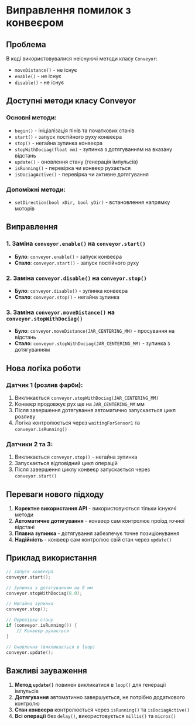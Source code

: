 # Виправлення помилок з конвеєром

## Проблема
В коді використовувалися неіснуючі методи класу `Conveyor`:
- `moveDistance()` - не існує
- `enable()` - не існує  
- `disable()` - не існує

## Доступні методи класу Conveyor

### Основні методи:
- `begin()` - ініціалізація пінів та початкових станів
- `start()` - запуск постійного руху конвеєра
- `stop()` - негайна зупинка конвеєра
- `stopWithDociag(float mm)` - зупинка з дотягуванням на вказану відстань
- `update()` - оновлення стану (генерація імпульсів)
- `isRunning()` - перевірка чи конвеєр рухається
- `isDociagActive()` - перевірка чи активне дотягування

### Допоміжні методи:
- `setDirection(bool xDir, bool yDir)` - встановлення напрямку моторів

## Виправлення

### 1. Заміна `conveyor.enable()` на `conveyor.start()`
- **Було**: `conveyor.enable()` - запуск конвеєра
- **Стало**: `conveyor.start()` - запуск постійного руху

### 2. Заміна `conveyor.disable()` на `conveyor.stop()`
- **Було**: `conveyor.disable()` - зупинка конвеєра
- **Стало**: `conveyor.stop()` - негайна зупинка

### 3. Заміна `conveyor.moveDistance()` на `conveyor.stopWithDociag()`
- **Було**: `conveyor.moveDistance(JAR_CENTERING_MM)` - просування на відстань
- **Стало**: `conveyor.stopWithDociag(JAR_CENTERING_MM)` - зупинка з дотягуванням

## Нова логіка роботи

### Датчик 1 (розлив фарби):
1. Викликається `conveyor.stopWithDociag(JAR_CENTERING_MM)`
2. Конвеєр продовжує рух ще на `JAR_CENTERING_MM` мм
3. Після завершення дотягування автоматично запускається цикл розливу
4. Логіка контролюється через `waitingForSensor1` та `conveyor.isRunning()`

### Датчики 2 та 3:
1. Викликається `conveyor.stop()` - негайна зупинка
2. Запускається відповідний цикл операцій
3. Після завершення циклу конвеєр запускається через `conveyor.start()`

## Переваги нового підходу

1. **Коректне використання API** - використовуються тільки існуючі методи
2. **Автоматичне дотягування** - конвеєр сам контролює проїзд точної відстані
3. **Плавна зупинка** - дотягування забезпечує точне позиціонування
4. **Надійність** - конвеєр сам контролює свій стан через `update()`

## Приклад використання

```cpp
// Запуск конвеєра
conveyor.start();

// Зупинка з дотягуванням на 8 мм
conveyor.stopWithDociag(8.0);

// Негайна зупинка
conveyor.stop();

// Перевірка стану
if (conveyor.isRunning()) {
    // Конвеєр рухається
}

// Оновлення (викликається в loop)
conveyor.update();
```

## Важливі зауваження

1. **Метод `update()`** повинен викликатися в `loop()` для генерації імпульсів
2. **Дотягування** автоматично завершується, не потрібно додаткового контролю
3. **Стан конвеєра** контролюється через `isRunning()` та `isDociagActive()`
4. **Всі операції** без `delay()`, використовується `millis()` та `micros()`
